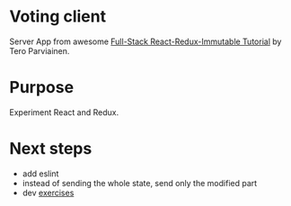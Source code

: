 # Voting client
Server App from awesome [Full-Stack React-Redux-Immutable Tutorial](http://teropa.info/blog/2015/09/10/full-stack-redux-tutorial.html) by Tero Parviainen.

# Purpose
Experiment React and Redux.

# Next steps
- add eslint
- instead of sending the whole state, send only the modified part
- dev [exercises](http://teropa.info/blog/2015/09/10/full-stack-redux-tutorial.html#exercises)

